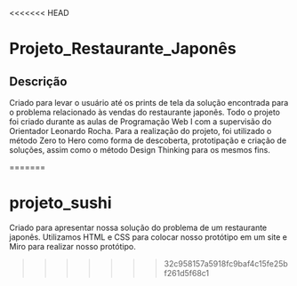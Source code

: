 <<<<<<< HEAD
# Projeto_Restaurante_Japonês

## Descrição  
Criado para levar o usuário até os prints de tela da solução encontrada para o problema relacionado às vendas do restaurante japonês. Todo o projeto foi criado durante as aulas de Programação Web I com a supervisão do Orientador Leonardo Rocha. Para a realização do projeto, foi utilizado o método Zero to Hero como forma de descoberta, prototipação e criação de soluções, assim como o método Design Thinking para os mesmos fins.

=======
# projeto_sushi
Criado para apresentar nossa solução do problema de um restaurante japonês. Utilizamos HTML e CSS para colocar nosso protótipo em um site e Miro para realizar nosso protótipo.
>>>>>>> 32c958157a5918fc9baf4c15fe25bf261d5f68c1
